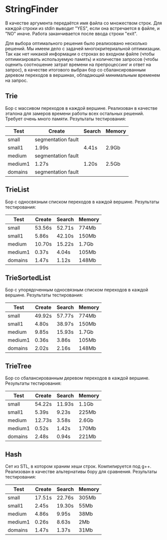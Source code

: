 # StringFinder

В качестве аргумента передаётся имя файла со множеством строк.
Для каждой строки из stdin выводит "YES", если она встречается в файле, и "NO" иначе. Работа заканчивается после ввода строки "exit".

Для выбора оптимального решения было реализовано несколько решений. Мы имеем дело с задачей многокритериальной оптимизации. Так как нет никакой информации о строках во входном файле (чтобы оптимизировать используемую память) и количестве запросов (чтобы оценить соотношение затрат времени на препроцессинг и ответ на запрос), в качестве итогового выбран бор со сбалансированным деревом переходов в вершинах, обладающий минимальным временем на запрос.

## Trie

Бор с массивом переходов в каждой вершине. Реализован в качестве эталона для замеров времени работы всех остальных решений. Требует очень много памяти.
Результаты тестирования:

| Test    | Create | Search | Memory |
|---------|--------|--------|--------|
| small   |    segmentation fault    |
| small1  |  1.99s |  4.41s |  2.9Gb |
| medium  |    segmentation fault    |
| medium1 |  1.27s |  1.20s |  2.5Gb |
| domains |    segmentation fault    |


## TrieList

Бор с односвязным списком переходов в каждой вершине.
Результаты тестирования:

| Test    | Create | Search | Memory |
|---------|--------|--------|--------|
| small   | 53.56s | 52.71s |  774Mb |
| small1  |  5.86s | 42.10s |  150Mb |
| medium  | 10.70s | 15.22s |  1.7Gb |
| medium1 |  0.37s |  4.04s |  105Mb |
| domains |  1.47s |  1.12s |  148Mb |


## TrieSortedList

Бор с упорядоченным односвязным списком переходов в каждой вершине.
Результаты тестирования:

| Test    | Create | Search | Memory |
|---------|--------|--------|--------|
| small   | 49.92s | 57.77s |  774Mb |
| small1  |  4.80s | 38.97s |  150Mb |
| medium  |  9.85s | 15.93s |  1.7Gb |
| medium1 |  0.36s |  3.86s |  105Mb |
| domains |  2.02s |  2.16s |  148Mb |


## TrieTree

Бор со сбалансированным деревом переходов в каждой вершине.
Результаты тестирования:

| Test    | Create | Search | Memory |
|---------|--------|--------|--------|
| small   | 54.22s | 11.93s |  1.1Gb |
| small1  |  5.39s |  9.23s |  225Mb |
| medium  | 12.73s |  3.58s |  2.6Gb |
| medium1 |  0.52s |  1.42s |  170Mb |
| domains |  2.48s |  0.94s |  221Mb |


## Hash

Сет из STL, в котором храним хеши строк. Компилируется под g++. Реализован в качестве альтернативы бору для сравнения.
Результаты тестирования:

| Test    | Create | Search | Memory |
|---------|--------|--------|--------|
| small   | 17.51s | 22.76s |  305Mb |
| small1  |  2.45s | 19.30s |   55Mb |
| medium  |  4.86s |  9.95s |   38Mb |
| medium1 |  0.26s |  8.63s |    2Mb |
| domains |  1.47s |  1.37s |   31Mb |

